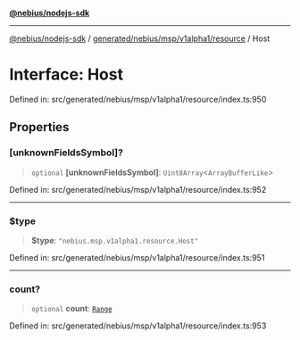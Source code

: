 [**@nebius/nodejs-sdk**](../../../../../../README.md)

***

[@nebius/nodejs-sdk](../../../../../../README.md) / [generated/nebius/msp/v1alpha1/resource](../README.md) / Host

# Interface: Host

Defined in: src/generated/nebius/msp/v1alpha1/resource/index.ts:950

## Properties

### \[unknownFieldsSymbol\]?

> `optional` **\[unknownFieldsSymbol\]**: `Uint8Array`\<`ArrayBufferLike`\>

Defined in: src/generated/nebius/msp/v1alpha1/resource/index.ts:952

***

### $type

> **$type**: `"nebius.msp.v1alpha1.resource.Host"`

Defined in: src/generated/nebius/msp/v1alpha1/resource/index.ts:951

***

### count?

> `optional` **count**: [`Range`](Range.md)

Defined in: src/generated/nebius/msp/v1alpha1/resource/index.ts:953

